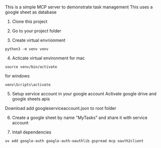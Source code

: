 This is a simple MCP server to demonstrate task management
This uses a google sheet as database

1. Clone this project

2. Go to your project folder

3. Create virtual envrionment
```
python3 -m venv venv
```

4. Acticate virtual environment for mac
```
source venv/bin/activate 
```

for windows
```
venv\Scripts\activate
```

5. Setup service account in your google account
Activate google drive and google sheets apis

Download add googleserviceaccount.json to root folder

6. Create a google sheet by name "MyTasks" and share it with service account

7. Intall dependencies

```
uv add google-auth google-auth-oauthlib gspread mcp oauth2client
```

